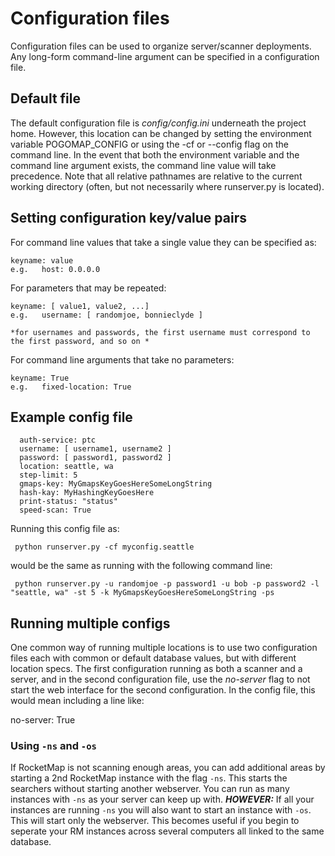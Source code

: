 # Configuration files

Configuration files can be used to organize server/scanner deployments.  Any long-form command-line argument can be specified in a configuration file.

##  Default file

The default configuration file is *config/config.ini* underneath the project home. However, this location can be changed by setting the environment variable POGOMAP_CONFIG or using the -cf or --config flag on the command line. In the event that both the environment variable and the command line argument exists, the command line value will take precedence. Note that all relative pathnames are relative to the current working directory (often, but not necessarily where runserver.py is located).

## Setting configuration key/value pairs

  For command line values that take a single value they can be specified as:

    keyname: value
    e.g.   host: 0.0.0.0

  For parameters that may be repeated:

    keyname: [ value1, value2, ...]
    e.g.   username: [ randomjoe, bonnieclyde ]
	
	*for usernames and passwords, the first username must correspond to the first password, and so on *

  For command line arguments that take no parameters:

    keyname: True
    e.g.   fixed-location: True
	

## Example config file

```
  auth-service: ptc
  username: [ username1, username2 ]
  password: [ password1, password2 ]
  location: seattle, wa
  step-limit: 5
  gmaps-key: MyGmapsKeyGoesHereSomeLongString
  hash-kay: MyHashingKeyGoesHere
  print-status: "status"
  speed-scan: True
```

  Running this config file as:

     python runserver.py -cf myconfig.seattle

  would be the same as running with the following command line:

     python runserver.py -u randomjoe -p password1 -u bob -p password2 -l "seattle, wa" -st 5 -k MyGmapsKeyGoesHereSomeLongString -ps

## Running multiple configs

   One common way of running multiple locations is to use two configuration files each with common or default database values, but with different location specs. The first configuration running as both a scanner and a server, and in the second configuration file, use the *no-server* flag to not start the web interface for the second configuration.   In the config file, this would mean including a line like:

   no-server: True
   
### Using `-ns` and `-os`

If RocketMap is not scanning enough areas, you can add additional areas by starting a 2nd RocketMap instance with the flag `-ns`. This starts the searchers without starting another webserver. You can run as many instances with `-ns` as your server can keep up with. ***HOWEVER:*** If all your instances are running `-ns` you will also want to start an instance with `-os`. This will start only the webserver. This becomes useful if you begin to seperate your RM instances across several computers all linked to the same database. 


